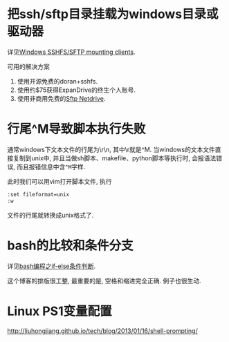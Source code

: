 # 把ssh/sftp目录挂载为windows目录或驱动器

详见[Windows SSHFS/SFTP mounting clients](https://softwarerecs.stackexchange.com/questions/13875/windows-sshfs-sftp-mounting-clients).

可用的解决方案

1. 使用开源免费的doran+sshfs.
2. 使用约$75获得ExpanDrive的终生个人账号.
3. 使用非商用免费的[Sftp Netdrive](http://www.sftpnetdrive.com/).


# 行尾^M导致脚本执行失败

通常windows下文本文件的行尾为\r\n, 其中\r就是^M. 当windows的文本文件直接复制到unix中, 并且当做sh脚本、makefile、python脚本等执行时, 会报语法错误, 而且报错信息中含`^M`字样.

此时我们可以用vim打开脚本文件, 执行

```sh
:set fileformat=unix
:w
```

文件的行尾就转换成unix格式了.

# bash的比较和条件分支

详见[bash编程之if-else条件判断](http://zhaochj.blog.51cto.com/368705/1315581).

这个博客的排版很工整, 最重要的是, 空格和缩进完全正确. 例子也很生动.



# Linux PS1变量配置

http://liuhongjiang.github.io/tech/blog/2013/01/16/shell-prompting/